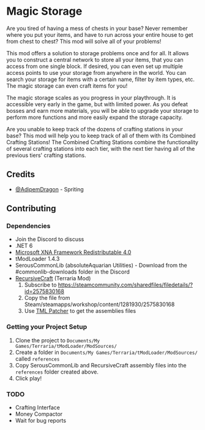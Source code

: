 # Magic Storage

Are you tired of having a mess of chests in your base? Never remember where you put your items, and have to run across your entire house to get from chest to chest? This mod will solve all of your problems!

This mod offers a solution to storage problems once and for all. It allows you to construct a central network to store all your items, that you can access from one single block. If desired, you can even set up multiple access points to use your storage from anywhere in the world. You can search your storage for items with a certain name, filter by item types, etc. The magic storage can even craft items for you!

The magic storage scales as you progress in your playthrough. It is accessible very early in the game, but with limited power. As you defeat bosses and earn more materials, you will be able to upgrade your storage to perform more functions and more easily expand the storage capacity.

Are you unable to keep track of the dozens of crafting stations in your base? This mod will help you to keep track of all of them with its Combined Crafting Stations! The Combined Crafting Stations combine the functionality of several crafting stations into each tier, with the next tier having all of the previous tiers' crafting stations.

## Credits
 * [@AdipemDragon](https://forums.terraria.org/index.php?members/adipemdragon.2930/) - Spriting

## Contributing

### Dependencies
* Join the Discord to discuss
* .NET 6
* [Microsoft XNA Framework Redistributable 4.0](https://www.microsoft.com/en-us/download/details.aspx?id=20914)
* tModLoader 1.4.3
* SerousCommonLib (absoluteAquarian Utilities) - Download from the #commonlib-downloads folder in the Discord
* [RecursiveCraft](https://steamcommunity.com/sharedfiles/filedetails/?id=2575830168) (Terraria Mod) 
	1. Subscribe to https://steamcommunity.com/sharedfiles/filedetails/?id=2575830168
	2. Copy the file from Steam/steamapps/workshop/content/1281930/2575830168
	3. Use [TML Patcher](https://www.nuget.org/packages/Tomat.TML.Patcher/) to get the assemblies files 

### Getting your Project Setup
1. Clone the project to `Documents/My Games/Terraria/tModLoader/ModSources/`
2. Create a folder in `Documents/My Games/Terraria/tModLoader/ModSources/` called `references`
3. Copy SerousCommonLib and RecursiveCraft assembly files into the `references` folder created above.
4. Click play!

### TODO
* Crafting Interface
* Money Compactor
* Wait for bug reports
